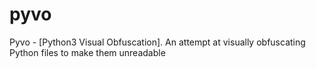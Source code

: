 # pyvo
Pyvo - [Python3 Visual Obfuscation]. An attempt at visually obfuscating Python files to make them unreadable
